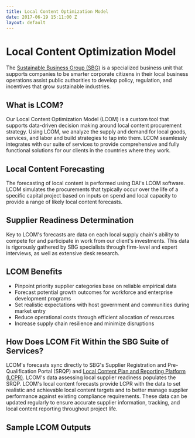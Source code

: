```yaml
---
title: Local Content Optimization Model
date: 2017-06-19 15:11:00 Z
layout: default
---
```


# Local Content Optimization Model

The [Sustainable Business Group (SBG)](/our-work/solutions/sustainable-business) is a specialized business unit that supports companies to be smarter corporate citizens in their local business operations assist public authorities to develop policy, regulation, and incentives that grow sustainable industries.

## What is LCOM?

Our Local Content Optimization Model (LCOM) is a custom tool that supports data-driven decision making around local content procurement strategy. Using LCOM, we analyze the supply and demand for local goods, services, and labor and build strategies to tap into them. LCOM seamlessly integrates with our suite of services to provide comprehensive and fully functional solutions for our clients in the countries where they work.

## Local Content Forecasting

The forecasting of local content is performed using DAI's LCOM software. LCOM simulates the procurements that typically occur over the life of a specific capital project based on inputs on spend and local capacity to provide a range of likely local content forecasts.

## Supplier Readiness Determination

Key to LCOM's forecasts are data on each local supply chain's ability to compete for and participate in work from our client's investments. This data is rigorously gathered by SBG specialists through firm-level and expert interviews, as well as extensive desk research.

## LCOM Benefits

* Pinpoint priority supplier categories base on reliable empirical data 
* Forecast potential growth outcomes for workforce and enterprise development programs
* Set realistic expectations with host government and communities during market entry
* Reduce operational costs through efficient allocation of resources
* Increase supply chain resilience and minimize disruptions

## How Does LCOM Fit Within the SBG Suite of Services?

LCOM's forecasts sync directly to SBG's Supplier Registration and Pre-Qualification Portal (SRQP) and [ Local Content Plan and Reporting Platform (LCPR)](/our-work/solutions/corporate/local-content-and-supply-chain-management). LCOM's data assessing local supplier readiness populates the SRQP. LCOM's local content forecasts provide LCPR with the data to set realistic and achievable local content targets and to better manage supplier performance against existing compliance requirements. These data can be updated regularly to ensure accurate supplier information, tracking, and local content reporting throughout project life.

## Sample LCOM Outputs

